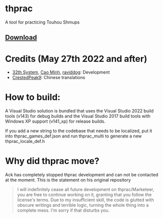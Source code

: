 # thprac
A tool for practicing Touhou Shmups
## [Download](https://github.com/touhouworldcup/thprac/releases/latest)

# Credits (May 27th 2022 and after)
- [32th System](https://www.youtube.com/channel/UChyVpooBi31k3xPbWYsoq3w), [Cao Minh](https://github.com/hoangcaominh), [raviddog](https://github.com/raviddog): Development
- [CrestedPeak9](https://twitter.com/CrestedPeak9): Chinese translations

# How to build:
A Visual Studio solution is bundled that uses the Visual Studio 2022 build tools (v143) for debug builds and the Visual Studio 2017 build tools with Windows XP support (v141_xp) for release builds.

If you add a new string to the codebase that needs to be localized, put it into thprac_games_def.json and run thprac_multi to generate a new thprac_locale_def.h

# Why did thprac move?
Ack has completely stopped thprac development and can not be contacted at the moment. This is the statement on his original repository
> I will indefinitely cease all future development on thprac/Marketeer, you are free to continue working on it, granting that you follow the license's terms.
> Due to my insufficient skill, the code is glutted with obscure writings and terrible logic, turning the whole thing into a complete mess. I'm sorry if that disturbs you.
